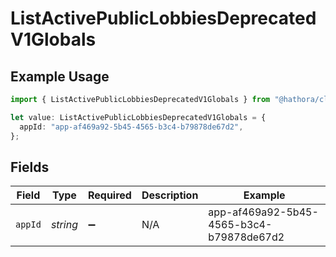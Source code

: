 # ListActivePublicLobbiesDeprecatedV1Globals

## Example Usage

```typescript
import { ListActivePublicLobbiesDeprecatedV1Globals } from "@hathora/cloud-sdk-typescript/models/operations";

let value: ListActivePublicLobbiesDeprecatedV1Globals = {
  appId: "app-af469a92-5b45-4565-b3c4-b79878de67d2",
};
```

## Fields

| Field                                    | Type                                     | Required                                 | Description                              | Example                                  |
| ---------------------------------------- | ---------------------------------------- | ---------------------------------------- | ---------------------------------------- | ---------------------------------------- |
| `appId`                                  | *string*                                 | :heavy_minus_sign:                       | N/A                                      | app-af469a92-5b45-4565-b3c4-b79878de67d2 |